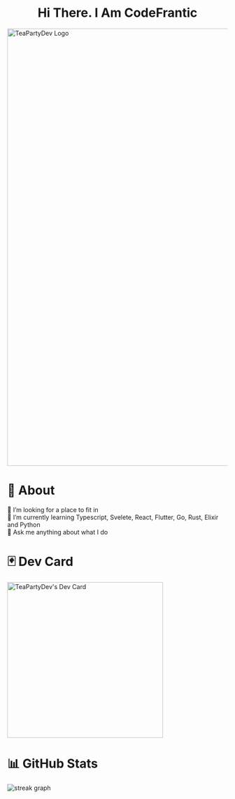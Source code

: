 <h1 align="center">
  Hi There. I Am CodeFrantic
</h1>

<div align="canter">
  <img src="https://github.com/user-attachments/assets/8b4c5aab-baab-467d-971f-899b4f89f24b" alt="TeaPartyDev Logo" style="width: 1000px; height: auto;"/>
</div>

# 💫 About
🤝 I’m looking for a place to fit in<br>
🌱 I’m currently learning Typescript, Svelete, React, Flutter, Go, Rust, Elixir and Python<br>
💬 Ask me anything about what I do<br>

# 🃏 Dev Card
<a href="https://app.daily.dev/teapartydev"><img src="https://api.daily.dev/devcards/v2/92Tc0MIH5UarnguOUFTDJ.png?type=default&r=1g5" width="356" alt="TeaPartyDev's Dev Card"/></a>

# 📊 GitHub Stats
<img src="https://streak-stats.demolab.com?user=codefrantic&locale=en&mode=daily&theme=tokyonight&hide_border=true&border_radius=20" alt="streak graph"  />

